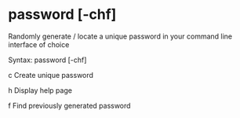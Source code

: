 # password [-chf]

Randomly generate / locate a unique password in your command line interface of choice

Syntax: password [-chf]

c     Create unique password

h     Display help page

f     Find previously generated password
